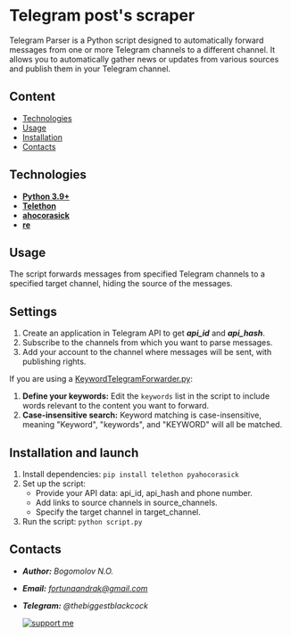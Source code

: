 # Telegram post's scraper
Telegram Parser is a Python script designed to automatically forward messages from one or more Telegram channels to a different channel. It allows you to automatically gather news or updates from various sources and publish them in your Telegram channel.

## Content
- [Technologies](#Technologies)
- [Usage](#Usage)
- [Installation](#Installation-and-launch)
- [Contacts](#Contacts)

## Technologies
- **[Python 3.9+](https://www.python.org/)**
- **[Telethon](https://docs.telethon.dev/en/stable/)**
- **[ahocorasick](https://pypi.org/project/pyahocorasick/)**
- **[re](https://docs.python.org/3/library/re.html)**
  
## Usage
The script forwards messages from specified Telegram channels to a specified target channel, hiding the source of the messages.

## Settings
1. Create an application in Telegram API to get ***api_id*** and ***api_hash***.
2. Subscribe to the channels from which you want to parse messages.
3. Add your account to the channel where messages will be sent, with publishing rights.

If you are using a [KeywordTelegramForwarder.py](https://github.com/TiKVaWeb/telegram-keyword-filter-forwarder/blob/main/KeywordTelegramForwarder.py):
1.  **Define your keywords:**  Edit the `keywords` list in the script to include words relevant to the content you want to forward.
2.  **Case-insensitive search:** Keyword matching is case-insensitive, meaning "Keyword", "keywords", and "KEYWORD" will all be matched.

## Installation and launch
1. Install dependencies:
   `pip install telethon pyahocorasick`
3. Set up the script:
   * Provide your API data: api_id, api_hash and phone number.
   * Add links to source channels in source_channels.
   * Specify the target channel in target_channel.
4. Run the script:
   `python script.py`

## Contacts
* ___Author:___ *Bogomolov N.O.*
* ___Email:___ *fortunaandrak@gmail.com*
* ___Telegram:___ *@thebiggestblackcock*

   [![support me](https://camo.githubusercontent.com/0b448aabee402aaf7b3b256ae471e7dc66bcf174fad7d6bb52b27138b2364e47/68747470733a2f2f7777772e6275796d6561636f666665652e636f6d2f6173736574732f696d672f637573746f6d5f696d616765732f6f72616e67655f696d672e706e67)](https://www.donationalerts.com/r/tikva_web)
